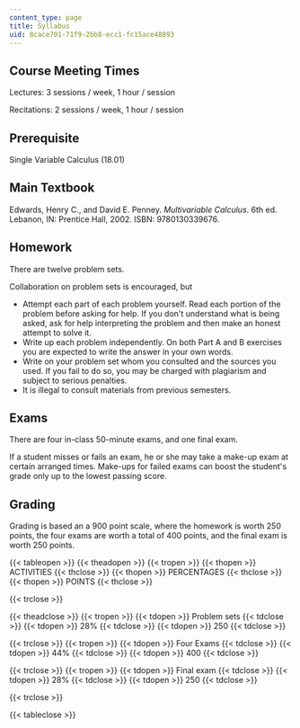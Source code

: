 ```yaml
---
content_type: page
title: Syllabus
uid: 8cace701-71f9-2bb8-ecc1-fc15ace48893
---
```


Course Meeting Times
--------------------

Lectures: 3 sessions / week, 1 hour / session

Recitations: 2 sessions / week, 1 hour / session

Prerequisite
------------

Single Variable Calculus (18.01)

Main Textbook
-------------

Edwards, Henry C., and David E. Penney. _Multivariable Calculus_. 6th ed. Lebanon, IN: Prentice Hall, 2002. ISBN: 9780130339676.

Homework
--------

There are twelve problem sets.

Collaboration on problem sets is encouraged, but

*   Attempt each part of each problem yourself. Read each portion of the problem before asking for help. If you don't understand what is being asked, ask for help interpreting the problem and then make an honest attempt to solve it.
*   Write up each problem independently. On both Part A and B exercises you are expected to write the answer in your own words.
*   Write on your problem set whom you consulted and the sources you used. If you fail to do so, you may be charged with plagiarism and subject to serious penalties.
*   It is illegal to consult materials from previous semesters.

Exams
-----

There are four in-class 50-minute exams, and one final exam.

If a student misses or fails an exam, he or she may take a make-up exam at certain arranged times. Make-ups for failed exams can boost the student's grade only up to the lowest passing score.

Grading
-------

Grading is based an a 900 point scale, where the homework is worth 250 points, the four exams are worth a total of 400 points, and the final exam is worth 250 points.

{{< tableopen >}}
{{< theadopen >}}
{{< tropen >}}
{{< thopen >}}
ACTIVITIES
{{< thclose >}}
{{< thopen >}}
PERCENTAGES
{{< thclose >}}
{{< thopen >}}
POINTS
{{< thclose >}}

{{< trclose >}}

{{< theadclose >}}
{{< tropen >}}
{{< tdopen >}}
Problem sets
{{< tdclose >}}
{{< tdopen >}}
28%
{{< tdclose >}}
{{< tdopen >}}
250
{{< tdclose >}}

{{< trclose >}}
{{< tropen >}}
{{< tdopen >}}
Four Exams
{{< tdclose >}}
{{< tdopen >}}
44%
{{< tdclose >}}
{{< tdopen >}}
400
{{< tdclose >}}

{{< trclose >}}
{{< tropen >}}
{{< tdopen >}}
Final exam
{{< tdclose >}}
{{< tdopen >}}
28%
{{< tdclose >}}
{{< tdopen >}}
250
{{< tdclose >}}

{{< trclose >}}

{{< tableclose >}}